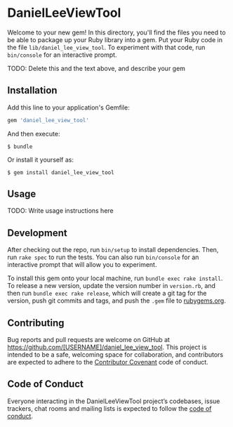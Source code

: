 # DanielLeeViewTool

Welcome to your new gem! In this directory, you'll find the files you need to be able to package up your Ruby library into a gem. Put your Ruby code in the file `lib/daniel_lee_view_tool`. To experiment with that code, run `bin/console` for an interactive prompt.

TODO: Delete this and the text above, and describe your gem

## Installation

Add this line to your application's Gemfile:

```ruby
gem 'daniel_lee_view_tool'
```

And then execute:

    $ bundle

Or install it yourself as:

    $ gem install daniel_lee_view_tool

## Usage

TODO: Write usage instructions here

## Development

After checking out the repo, run `bin/setup` to install dependencies. Then, run `rake spec` to run the tests. You can also run `bin/console` for an interactive prompt that will allow you to experiment.

To install this gem onto your local machine, run `bundle exec rake install`. To release a new version, update the version number in `version.rb`, and then run `bundle exec rake release`, which will create a git tag for the version, push git commits and tags, and push the `.gem` file to [rubygems.org](https://rubygems.org).

## Contributing

Bug reports and pull requests are welcome on GitHub at https://github.com/[USERNAME]/daniel_lee_view_tool. This project is intended to be a safe, welcoming space for collaboration, and contributors are expected to adhere to the [Contributor Covenant](http://contributor-covenant.org) code of conduct.

## Code of Conduct

Everyone interacting in the DanielLeeViewTool project’s codebases, issue trackers, chat rooms and mailing lists is expected to follow the [code of conduct](https://github.com/[USERNAME]/daniel_lee_view_tool/blob/master/CODE_OF_CONDUCT.md).
